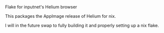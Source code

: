 Flake for inputnet's Helium browser

This packages the AppImage release of Helium for nix.

I will in the future swap to fully building it and properly setting up a nix flake.
